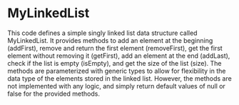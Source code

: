# MyLinkedList
This code defines a simple singly linked list data structure called MyLinkedList. It provides methods to add an element at the beginning (addFirst), remove and return the first element (removeFirst), get the first element without removing it (getFirst), add an element at the end (addLast), check if the list is empty (isEmpty), and get the size of the list (size). The methods are parameterized with generic types to allow for flexibility in the data type of the elements stored in the linked list. However, the methods are not implemented with any logic, and simply return default values of null or false for the provided methods.
